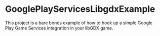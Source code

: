 # GooglePlayServicesLibgdxExample
This project is a bare bones example of how to hook up a simple Google Play Game Services integration in your libGDX game.
